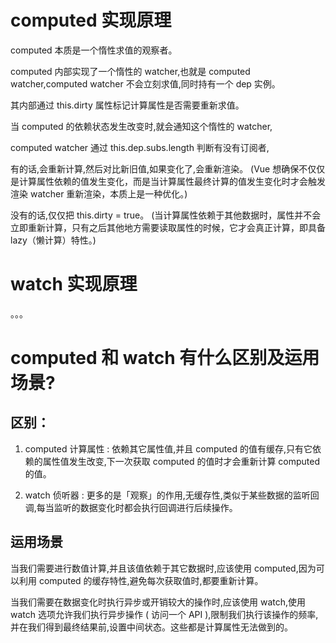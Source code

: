 # computed 实现原理

computed 本质是一个惰性求值的观察者。

computed 内部实现了一个惰性的 watcher,也就是 computed watcher,computed watcher 不会立刻求值,同时持有一个 dep 实例。

其内部通过 this.dirty 属性标记计算属性是否需要重新求值。

当 computed 的依赖状态发生改变时,就会通知这个惰性的 watcher,

computed watcher 通过 this.dep.subs.length 判断有没有订阅者,

有的话,会重新计算,然后对比新旧值,如果变化了,会重新渲染。 (Vue 想确保不仅仅是计算属性依赖的值发生变化，而是当计算属性最终计算的值发生变化时才会触发渲染 watcher 重新渲染，本质上是一种优化。)

没有的话,仅仅把 this.dirty = true。 (当计算属性依赖于其他数据时，属性并不会立即重新计算，只有之后其他地方需要读取属性的时候，它才会真正计算，即具备 lazy（懒计算）特性。)

# watch 实现原理
。。。

# computed 和 watch 有什么区别及运用场景?

## 区别：

1. computed 计算属性 : 依赖其它属性值,并且 computed 的值有缓存,只有它依赖的属性值发生改变,下一次获取 computed 的值时才会重新计算 computed 的值。

2. watch 侦听器 : 更多的是「观察」的作用,无缓存性,类似于某些数据的监听回调,每当监听的数据变化时都会执行回调进行后续操作。 

## 运用场景

当我们需要进行数值计算,并且该值依赖于其它数据时,应该使用 computed,因为可以利用 computed 的缓存特性,避免每次获取值时,都要重新计算。

当我们需要在数据变化时执行异步或开销较大的操作时,应该使用 watch,使用 watch 选项允许我们执行异步操作 ( 访问一个 API ),限制我们执行该操作的频率,并在我们得到最终结果前,设置中间状态。这些都是计算属性无法做到的。